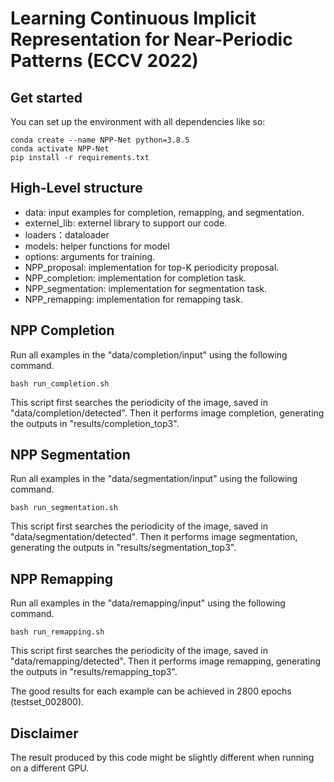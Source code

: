 # Learning Continuous Implicit Representation for Near-Periodic Patterns (ECCV 2022)


## Get started
You can set up the environment with all dependencies like so:
```
conda create --name NPP-Net python=3.8.5
conda activate NPP-Net
pip install -r requirements.txt
```

## High-Level structure
* data: input examples for completion, remapping, and segmentation.
* externel_lib: externel library to support our code.
* loaders：dataloader
* models:  helper functions for model
* options: arguments for training.
* NPP_proposal: implementation for top-K periodicity proposal.
* NPP_completion: implementation for completion task. 
* NPP_segmentation: implementation for segmentation task. 
* NPP_remapping: implementation for remapping task. 


## NPP Completion

Run all examples in the "data/completion/input" using the following command.

```
bash run_completion.sh
```

This script first searches the periodicity of the image, saved in "data/completion/detected". 
Then it performs image completion, generating the outputs in "results/completion_top3".




## NPP Segmentation

Run all examples in the "data/segmentation/input" using the following command.

```
bash run_segmentation.sh
```

This script first searches the periodicity of the image, saved in "data/segmentation/detected". 
Then it performs image segmentation, generating the outputs in "results/segmentation_top3". 




## NPP Remapping

Run all examples in the "data/remapping/input" using the following command.

```
bash run_remapping.sh
```

This script first searches the periodicity of the image, saved in "data/remapping/detected". 
Then it performs image remapping, generating the outputs in "results/remapping_top3". 

The good results for each example can be achieved in 2800 epochs (testset_002800).

## Disclaimer

The result produced by this code might be slightly different when running on a different GPU. 

